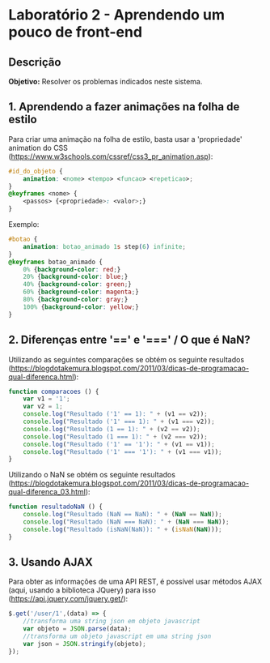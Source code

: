 # Laborat&oacute;rio 2 - Aprendendo um pouco de front-end

## Descri&ccedil;&atilde;o
**Objetivo:** Resolver os problemas indicados neste sistema.

## 1. Aprendendo a fazer animações na folha de estilo

Para criar uma anima&ccedil;&atilde;o na folha de estilo, basta usar a 'propriedade' animation do CSS (https://www.w3schools.com/cssref/css3_pr_animation.asp):
```css
#id_do_objeto {
    animation: <nome> <tempo> <funcao> <repeticao>;
}
@keyframes <nome> {
    <passos> {<propriedade>: <valor>;}
}
```
Exemplo:
```css
#botao {
    animation: botao_animado 1s step(6) infinite;
}
@keyframes botao_animado {
    0% {background-color: red;}
    20% {background-color: blue;}
    40% {background-color: green;}
    60% {background-color: magenta;}
    80% {background-color: gray;}
    100% {background-color: yellow;}
}
```

## 2. Diferenças entre '==' e '===' / O que &eacute; NaN?

Utilizando as seguintes compara&ccedil;&otilde;es se obt&eacute;m os seguinte resultados (https://blogdotakemura.blogspot.com/2011/03/dicas-de-programacao-qual-diferenca.html):
```javascript
function comparacoes () {
    var v1 = '1';
    var v2 = 1;
    console.log("Resultado ('1' == 1): " + (v1 == v2));
    console.log("Resultado ('1' === 1): " + (v1 === v2));
    console.log("Resultado (1 == 1): " + (v2 == v2));
    console.log("Resultado (1 === 1): " + (v2 === v2));
    console.log("Resultado ('1' == '1'): " + (v1 == v1));
    console.log("Resultado ('1' === '1'): " + (v1 === v1));
}
```
Utilizando o NaN se obt&eacute;m os seguinte resultados (https://blogdotakemura.blogspot.com/2011/03/dicas-de-programacao-qual-diferenca_03.html):
```javascript
function resultadoNaN () {
    console.log("Resultado (NaN == NaN): " + (NaN == NaN));
    console.log("Resultado (NaN === NaN): " + (NaN === NaN));
    console.log("Resultado (isNaN(NaN)): " + (isNaN(NaN)));
}
```

## 3. Usando AJAX

Para obter as informa&ccedil;&otilde;es de uma API REST, &eacute; poss&iacute;vel usar m&eacute;todos AJAX (aqui, usando a biblioteca JQuery) para isso (https://api.jquery.com/jquery.get/):
```javascript
$.get('/user/1',(data) => {
    //transforma uma string json em objeto javascript
    var objeto = JSON.parse(data);
    //transforma um objeto javascript em uma string json
    var json = JSON.stringify(objeto);
});
```
